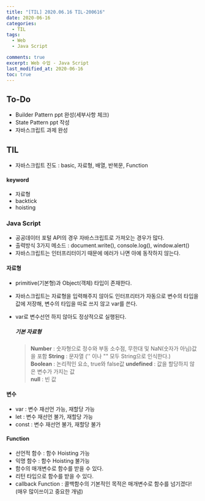 ```yaml
---
title: "[TIL] 2020.06.16 TIL-200616"
date: 2020-06-16
categories:
  - TIL
tags:
  - Web
  - Java Script

comments: true
excerpt: Web 수업 - Java Script
last_modified_at: 2020-06-16
toc: true
---
```




## To-Do
- Builder Pattern ppt 완성(세부사항 체크)
- State Pattern ppt 작성
- 자바스크립트 과제 완성


## TIL

- 자바스크립트 진도 : basic, 자료형, 배열, 반복문, Function

#### keyword 
- 자료형
- backtick
- hoisting

### Java Script

- 공공데이터 포털 API의 경우 자바스크립트로 가져오는 경우가 많다.  
- 출력방식 3가지 메소드 : document.write(), console.log(), window.alert()   
- 자바스크립트는 인터프리터이기 때문에 에러가 나면 아예 동작하지 않는다.

#### 자료형

- primitive(기본형)과 Object(객체) 타입이 존재한다.
- 자바스크립트는 자료형을 입력해주지 않아도 인터프리터가 자동으로 변수의 타입을 값에 저장해, 변수의 타입을 따로 쓰지 않고 var를 쓴다.
- var로 변수선언 하지 않아도 정상적으로 실행된다.  



  ##### 기본 자료형

  > **Number** : 숫자형으로 정수와 부동 소수점, 무한대 및 NaN(숫자가 아님)값을 포함
  > **String** : 문자열 ('' 이나 "" 모두 String으로 인식한다.)  
  > **Boolean** : 논리적인 요소, true와 false값
  > **undefined** : 값을 할당하지 않은 변수가 가지는 값  
  > **null** : 빈 값  
 

#### 변수

- var : 변수 재선언 가능, 재할당 가능
- let : 변수 재선언 불가, 재할당 가능
- const : 변수 재선언 불가, 재할당 불가

#### Function

- 선언적 함수 : 함수 Hoisting 가능
- 익명 함수 : 함수 Hoisting 불가능
- 함수의 매개변수로 함수를 받을 수 있다.
- 리턴 타입으로 함수를 받을 수 있다.
- callback Function : 콜백함수의 기본적인 목적은 매개변수로 함수를 넘기겠다! (매우 많이쓰이고 중요한 개념)